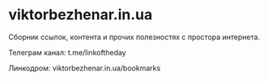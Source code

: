 # viktorbezhenar.in.ua
Сборник ссылок, контента и прочих полезностях с простора интернета.

Телеграм канал: t.me/linkoftheday

Линкодром: viktorbezhenar.in.ua/bookmarks
